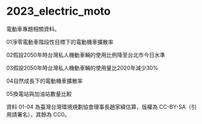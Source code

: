 # 2023_electric_moto
電動車專題相關資料。

01淨零電動車階段性目標下的電動機車擴散率

02假設2050年時台灣私人機動車輛的使用比例降至台北市今日水準

03假設2050年時台灣私人機動車輛的使用量比2020年減少30%

04自然成長下的電動機車擴散率 

05換電站與加油站數量比較

資料 01-04 為臺灣台灣環境規劃協會理事長趙家緯估算，版權為 CC-BY-SA（引用請署名），其餘為 CC0。

